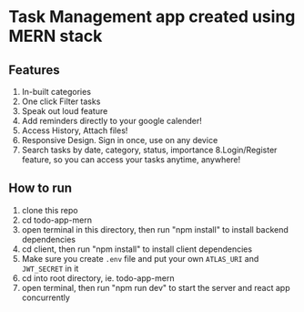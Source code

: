 # Task Management app created using MERN stack

## Features
1. In-built categories
2. One click Filter tasks
3. Speak out loud feature
4. Add reminders directly to your google calender!
5. Access History, Attach files!
6. Responsive Design. Sign in once, use on any device
7. Search tasks by date, category, status, importance
8.Login/Register feature, so you can access your tasks anytime, anywhere! <br>

## How to run
1. clone this repo
2. cd todo-app-mern
3. open terminal in this directory, then run "npm install" to install backend dependencies
4. cd client, then run "npm install" to install client dependencies
5. Make sure you create ```.env``` file and put your own ```ATLAS_URI``` and ```JWT_SECRET``` in it
6. cd into root directory, ie. todo-app-mern
7. open terminal, then run "npm run dev" to start the server and react app concurrently
